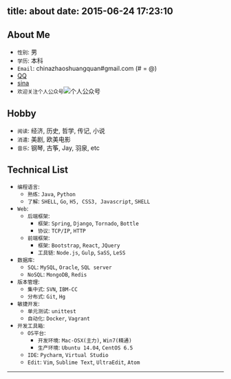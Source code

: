 title: about
date: 2015-06-24 17:23:10
---



## About Me

- `性别`: 男
- `学历`: 本科
- `Email`: chinazhaoshuangquan#gmail.com  (# = @)
- [QQ](1181152036)
- [sina](https://weibo.com/p/1005051721471170/home)
- `欢迎关注个人公众号`![个人公众号](http://zsq-blog-image.oss-cn-beijing.aliyuncs.com/2018/11/2/qrcode_for_gh_51fe6eabc8b3_258.jpg)

## Hobby
- `阅读`: 经济, 历史, 哲学, 传记, 小说
- `消遣`: 美剧, 欧美电影
- `音乐`: 钢琴, 古筝, Jay, 羽泉, etc


## Technical List
- `编程语言`: 
    - `熟练`: `Java`, `Python`
    - `了解`: `SHELL`, `Go`, `H5, CSS3, Javascript`, `SHELL`
- `Web`:
    - `后端框架`: 
        - `框架`: `Spring`, `Django`, `Tornado`, `Bottle`
        - `协议`: `TCP/IP`, `HTTP`
    - `前端框架`: 
        - `框架`: `Bootstrap`, `React`, `JQuery`
        - `工具链`: `Node.js`, `Gulp`, `SaSS`, `LeSS`
- `数据库`: 
    - `SQL`: `MySQL`,  `Oracle`, `SQL server`
    - `NoSQL`: `MongoDB`, `Redis`
- `版本管理`: 
    - `集中式`: `SVN`, `IBM-CC`
    - `分布式`: `Git`, `Hg`
- `敏捷开发`: 
    - `单元测试`: `unittest`
    - `自动化`: `Docker`, `Vagrant`
- `开发工具箱`:
    - `OS平台`: 
        - `开发环境`: `Mac-OSX(主力)`, `Win7(精通)`
        - `生产环境`: `Ubuntu 14.04`, `CentOS 6.5`
    - `IDE`: `Pycharm`, `Virtual Studio`
    - `Edit`: `Vim`, `Sublime Text`, `UltraEdit`, `Atom`



---
